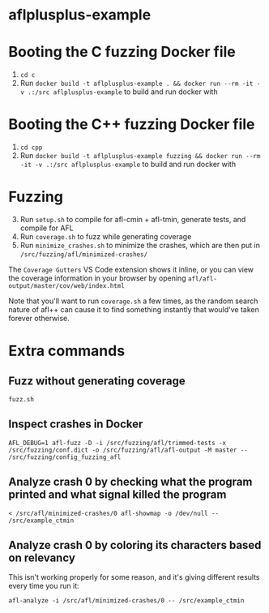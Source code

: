 # aflplusplus-example

# Booting the C fuzzing Docker file

1. `cd c`
2. Run `docker build -t aflplusplus-example . && docker run --rm -it -v .:/src aflplusplus-example` to build and run docker with

# Booting the C++ fuzzing Docker file

1. `cd cpp`
2. Run `docker build -t aflplusplus-example fuzzing && docker run --rm -it -v .:/src aflplusplus-example` to build and run docker with

# Fuzzing

3. Run `setup.sh` to compile for afl-cmin + afl-tmin, generate tests, and compile for AFL
4. Run `coverage.sh` to fuzz while generating coverage
5. Run `minimize_crashes.sh` to minimize the crashes, which are then put in `/src/fuzzing/afl/minimized-crashes/`

The `Coverage Gutters` VS Code extension shows it inline, or you can view the coverage information in your browser by opening `afl/afl-output/master/cov/web/index.html`

Note that you'll want to run `coverage.sh` a few times, as the random search nature of afl++ can cause it to find something instantly that would've taken forever otherwise.

# Extra commands

## Fuzz without generating coverage
`fuzz.sh`

## Inspect crashes in Docker
`AFL_DEBUG=1 afl-fuzz -D -i /src/fuzzing/afl/trimmed-tests -x /src/fuzzing/conf.dict -o /src/fuzzing/afl/afl-output -M master -- /src/fuzzing/config_fuzzing_afl`

## Analyze crash 0 by checking what the program printed and what signal killed the program
`< /src/afl/minimized-crashes/0 afl-showmap -o /dev/null -- /src/example_ctmin`

## Analyze crash 0 by coloring its characters based on relevancy
This isn't working properly for some reason, and it's giving different results every time you run it:

`afl-analyze -i /src/afl/minimized-crashes/0 -- /src/example_ctmin`
